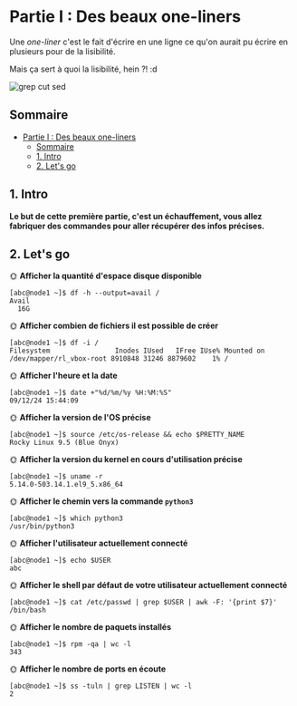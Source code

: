 # Partie I : Des beaux one-liners

Une *one-liner* c'est le fait d'écrire en une ligne ce qu'on aurait pu écrire en plusieurs pour de la lisibilité.

Mais ça sert à quoi la lisibilité, hein ?! :d

![grep cut sed](./img/cutsedgrep.png)

## Sommaire

- [Partie I : Des beaux one-liners](#partie-i--des-beaux-one-liners)
  - [Sommaire](#sommaire)
  - [1. Intro](#1-intro)
  - [2. Let's go](#2-lets-go)

## 1. Intro

**Le but de cette première partie, c'est un échauffement, vous allez fabriquer des commandes pour aller récupérer des infos précises.**

## 2. Let's go

🌞 **Afficher la quantité d'espace disque disponible**
```
[abc@node1 ~]$ df -h --output=avail /
Avail
  16G
```
🌞 **Afficher combien de fichiers il est possible de créer**
```
[abc@node1 ~]$ df -i /
Filesystem                Inodes IUsed   IFree IUse% Mounted on
/dev/mapper/rl_vbox-root 8910848 31246 8879602    1% /
```


🌞 **Afficher l'heure et la date**
```
[abc@node1 ~]$ date +"%d/%m/%y %H:%M:%S"
09/12/24 15:44:09
```


🌞 **Afficher la version de l'OS précise**
```
[abc@node1 ~]$ source /etc/os-release && echo $PRETTY_NAME
Rocky Linux 9.5 (Blue Onyx)
```

🌞 **Afficher la version du kernel en cours d'utilisation précise**
```
[abc@node1 ~]$ uname -r
5.14.0-503.14.1.el9_5.x86_64
```


🌞 **Afficher le chemin vers la commande `python3`**
```
[abc@node1 ~]$ which python3
/usr/bin/python3
```
🌞 **Afficher l'utilisateur actuellement connecté**
```
[abc@node1 ~]$ echo $USER
abc
```


🌞 **Afficher le shell par défaut de votre utilisateur actuellement connecté**
```
[abc@node1 ~]$ cat /etc/passwd | grep $USER | awk -F: '{print $7}'
/bin/bash
```


🌞 **Afficher le nombre de paquets installés**
```
[abc@node1 ~]$ rpm -qa | wc -l
343
```


🌞 **Afficher le nombre de ports en écoute**
```
[abc@node1 ~]$ ss -tuln | grep LISTEN | wc -l
2
```




